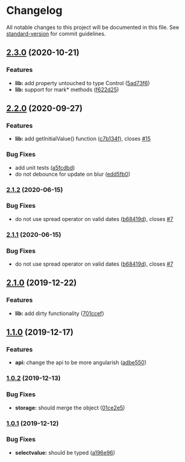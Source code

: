 # Changelog

All notable changes to this project will be documented in this file. See [standard-version](https://github.com/conventional-changelog/standard-version) for commit guidelines.

## [2.3.0](https://github.com/ngneat/forms-manager/compare/v2.2.0...v2.3.0) (2020-10-21)

### Features

- **lib:** add property untouched to type Control ([5ad73f6](https://github.com/ngneat/forms-manager/commit/5ad73f621703a03f27c338b1e3242da2474711fa))
- **lib:** support for mark\* methods ([f622d25](https://github.com/ngneat/forms-manager/commit/f622d2546b69859109a1d4e5299103465fbae6fe))

## [2.2.0](https://github.com/ngneat/forms-manager/compare/v2.1.2...v2.2.0) (2020-09-27)

### Features

- **lib:** add getInitialValue() function ([c7b134f](https://github.com/ngneat/forms-manager/commit/c7b134f2a1472680dd99ce0855e1eb11a77f01e8)), closes [#15](https://github.com/ngneat/forms-manager/issues/15)

### Bug Fixes

- add unit tests ([a5fcdbd](https://github.com/ngneat/forms-manager/commit/a5fcdbda41bd470c411d192b06c297c85eed0e38))
- do not debounce for update on blur ([edd5fb0](https://github.com/ngneat/forms-manager/commit/edd5fb07274ddc23e1585acd281c4dd9c06e86aa))

### [2.1.2](https://github.com/ngneat/forms-manager/compare/v2.1.0...v2.1.2) (2020-06-15)

### Bug Fixes

- do not use spread operator on valid dates ([b68419d](https://github.com/ngneat/forms-manager/commit/b68419d121d66b38880dda276bfebd1ccb35d0a7)), closes [#7](https://github.com/ngneat/forms-manager/issues/7)

### [2.1.1](https://github.com/ngneat/forms-manager/compare/v2.1.0...v2.1.1) (2020-06-15)

### Bug Fixes

- do not use spread operator on valid dates ([b68419d](https://github.com/ngneat/forms-manager/commit/b68419d121d66b38880dda276bfebd1ccb35d0a7)), closes [#7](https://github.com/ngneat/forms-manager/issues/7)

## [2.1.0](https://github.com/ngneat/forms-manager/compare/v2.0.0...v2.1.0) (2019-12-22)

### Features

- **lib:** add dirty functionality ([701ccef](https://github.com/ngneat/forms-manager/commit/701ccef119afa9690510d385138d5016dda55bbb))

## [1.1.0](https://github.com/ngneat/forms-manager/compare/v1.0.2...v1.1.0) (2019-12-17)

### Features

- **api:** change the api to be more angularish ([adbe550](https://github.com/ngneat/forms-manager/commit/adbe550e57235a0d33d78c17295b1719c5b0f303))

### [1.0.2](https://github.com/ngneat/forms-manager/compare/v1.0.1...v1.0.2) (2019-12-13)

### Bug Fixes

- **storage:** should merge the object ([01ce2e5](https://github.com/ngneat/forms-manager/commit/01ce2e51c9eb509b49d9fa415d12536e9c817549))

### [1.0.1](https://github.com/ngneat/forms-manager/compare/v1.0.0...v1.0.1) (2019-12-12)

### Bug Fixes

- **selectvalue:** should be typed ([a196e96](https://github.com/ngneat/forms-manager/commit/a196e9625d57bddbcff7d8b471fc0a5a0dcf059a))
